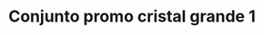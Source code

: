 ---
title: Conjunto promo cristal grande 1
date: 
draft: false

# descripcion
description : Conjunto de cadena y dije con cristal y detalles microcubic. Largo de cadena 40, 45 o 50 cm a elección

materials: Plata 925

color: 

dimensions: 

code: 06-26-0715

type: "Conjuntos"

categories: []

price: $4.590,00

price_eftvo: $3.905,00

# Images
# first image will be shown in the product page
images:
  # - image: "images/path_to_image"
  # La ubicacion de las imagenes es imagenes/Conjuntos/Conjuntos.Cadena y Dije/06-26-0715-conjunto-promo-cristal-grande-1
  - image: "./images/conjuntos/cadena_y_dije/06-26-0715-conjunto-promo-cristal-grande-1.jpg"
---